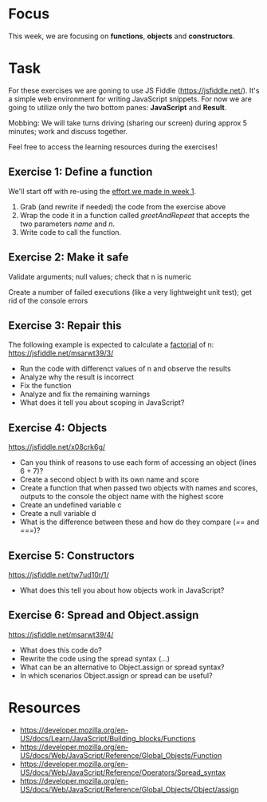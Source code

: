 # Focus

This week, we are focusing on **functions**, **objects** and **constructors**.

# Task

For these exercises we are goning to use JS Fiddle (https://jsfiddle.net/). It's a simple web environment for writing JavaScript snippets.
For now we are going to utilize only the two bottom panes: **JavaScript** and **Result**.

Mobbing: We will take turns driving (sharing our screen) during approx 5 minutes; work and discuss together.

Feel free to access the learning resources during the exercises!

## Exercise 1: Define a function

We'll start off with re-using the [effort we made in week 1](https://github.com/red-gate/level-up-academy/blob/master/web-training/JavaScript/Week%201%20-%20Basic%20Syntax/Instructions.md#exercise-1).

1. Grab (and rewrite if needed) the code from the exercise above
2. Wrap the code it in a function called *greetAndRepeat* that accepts the two parameters *name* and *n*.
3. Write code to call the function.


## Exercise 2: Make it safe

Validate arguments; null values; check that n is numeric

Create a number of failed executions (like a very lightweight unit test); get rid of the console errors


## Exercise 3: Repair this

The following example is expected to calculate a [factorial](https://en.wikipedia.org/wiki/Factorial) of n:
https://jsfiddle.net/msarwt39/3/

* Run the code with differenct values of n and observe the results
* Analyze why the result is incorrect
* Fix the function
* Analyze and fix the remaining warnings
* What does it tell you about scoping in JavaScript?

## Exercise 4: Objects

https://jsfiddle.net/x08crk6g/
* Can you think of reasons to use each form of accessing an object (lines 6 + 7)?
* Create a second object b with its own name and score
* Create a function that when passed two objects with names and scores, outputs to the console the object name with the highest score
* Create an undefined variable c
* Create a null variable d
* What is the difference between these and how do they compare (*==* and *===*)?


## Exercise 5: Constructors

https://jsfiddle.net/tw7ud10r/1/
* What does this tell you about how objects work in JavaScript?


## Exercise 6: Spread and Object.assign

https://jsfiddle.net/msarwt39/4/
* What does this code do?
* Rewrite the code using the spread syntax (...)
* What can be an alternative to Object.assign or spread syntax?
* In which scenarios Object.assign or spread can be useful?

# Resources
- https://developer.mozilla.org/en-US/docs/Learn/JavaScript/Building_blocks/Functions
- https://developer.mozilla.org/en-US/docs/Web/JavaScript/Reference/Global_Objects/Function
- https://developer.mozilla.org/en-US/docs/Web/JavaScript/Reference/Operators/Spread_syntax
- https://developer.mozilla.org/en-US/docs/Web/JavaScript/Reference/Global_Objects/Object/assign
